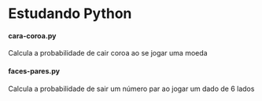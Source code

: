 # Estudando Python

#### cara-coroa.py
 Calcula a probabilidade de cair coroa ao se jogar uma moeda

#### faces-pares.py
 Calcula a probabilidade de sair um número par ao jogar um dado de 6 lados